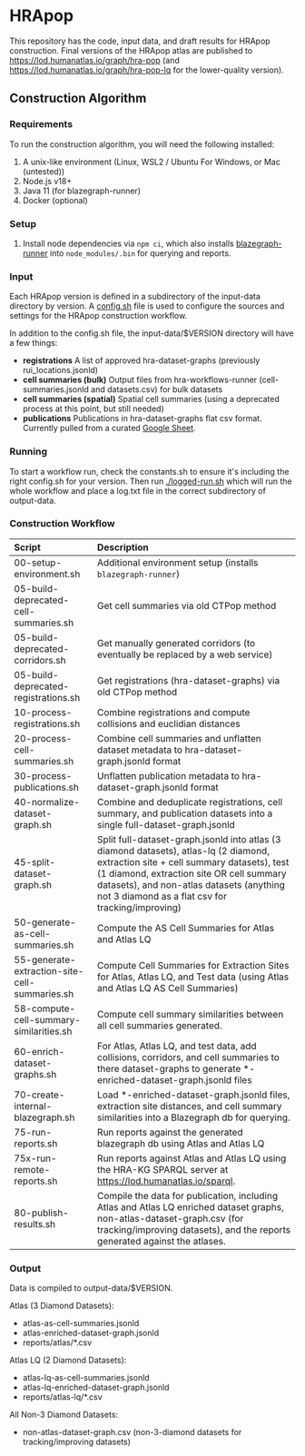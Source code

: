 # HRApop

This repository has the code, input data, and draft results for HRApop construction. Final versions of the HRApop atlas are published to <https://lod.humanatlas.io/graph/hra-pop> (and <https://lod.humanatlas.io/graph/hra-pop-lq> for the lower-quality version).

## Construction Algorithm

### Requirements

To run the construction algorithm, you will need the following installed:

1. A unix-like environment (Linux, WSL2 / Ubuntu For Windows, or Mac (untested))
2. Node.js v18+
3. Java 11 (for blazegraph-runner)
4. Docker (optional)

### Setup

1. Install node dependencies via `npm ci`, which also installs [blazegraph-runner](https://github.com/balhoff/blazegraph-runner/) into `node_modules/.bin` for querying and reports.

### Input

Each HRApop version is defined in a subdirectory of the input-data directory by version. A [config.sh](input-data/v0.3/config.sh) file is used to configure the sources and settings for the HRApop construction workflow.

In addition to the config.sh file, the input-data/$VERSION directory will have a few things:

- **registrations** A list of approved hra-dataset-graphs (previously rui_locations.jsonld)
- **cell summaries (bulk)** Output files from hra-workflows-runner (cell-summaries.jsonld and datasets.csv) for bulk datasets
- **cell summaries (spatial)** Spatial cell summaries (using a deprecated process at this point, but still needed)
- **publications** Publications in hra-dataset-graphs flat csv format. Currently pulled from a curated [Google Sheet](https://docs.google.com/spreadsheets/d/1MK9KMPAFRHN6aU_e1ghApcbABAdkLGRTiaSUkliLNnw/edit#gid=1240375199).

### Running

To start a workflow run, check the constants.sh to ensure it's including the right config.sh for your version. Then run [./logged-run.sh](./logged-run.sh) which will run the whole workflow and place a log.txt file in the correct subdirectory of output-data.

### Construction Workflow

| Script | Description |
| :-- | :-- |
| 00-setup-environment.sh | Additional environment setup (installs `blazegraph-runner`) |
| 05-build-deprecated-cell-summaries.sh | Get cell summaries via old CTPop method |
| 05-build-deprecated-corridors.sh | Get manually generated corridors (to eventually be replaced by a web service) |
| 05-build-deprecated-registrations.sh | Get registrations (hra-dataset-graphs) via old CTPop method |
| 10-process-registrations.sh | Combine registrations and compute collisions and euclidian distances |
| 20-process-cell-summaries.sh | Combine cell summaries and unflatten dataset metadata to hra-dataset-graph.jsonld format |
| 30-process-publications.sh | Unflatten publication metadata to hra-dataset-graph.jsonld format |
| 40-normalize-dataset-graph.sh | Combine and deduplicate registrations, cell summary, and publication datasets into a single full-dataset-graph.jsonld |
| 45-split-dataset-graph.sh | Split full-dataset-graph.jsonld into atlas (3 diamond datasets), atlas-lq (2 diamond, extraction site + cell summary datasets), test (1 diamond, extraction site OR cell summary datasets), and non-atlas datasets (anything not 3 diamond as a flat csv for tracking/improving) |
| 50-generate-as-cell-summaries.sh | Compute the AS Cell Summaries for Atlas and Atlas LQ |
| 55-generate-extraction-site-cell-summaries.sh | Compute Cell Summaries for Extraction Sites for Atlas, Atlas LQ, and Test data (using Atlas and Atlas LQ AS Cell Summaries) |
| 58-compute-cell-summary-similarities.sh | Compute cell summary similarities between all cell summaries generated. |
| 60-enrich-dataset-graphs.sh | For Atlas, Atlas LQ, and test data, add collisions, corridors, and cell summaries to there dataset-graphs to generate *-enriched-dataset-graph.jsonld files |
| 70-create-internal-blazegraph.sh | Load *-enriched-dataset-graph.jsonld files, extraction site distances, and cell summary similarities into a Blazegraph db for querying. |
| 75-run-reports.sh | Run reports against the generated blazegraph db using Atlas and Atlas LQ |
| 75x-run-remote-reports.sh | Run reports against Atlas and Atlas LQ using the HRA-KG SPARQL server at <https://lod.humanatlas.io/sparql>. |
| 80-publish-results.sh | Compile the data for publication, including Atlas and Atlas LQ enriched dataset graphs, non-atlas-dataset-graph.csv (for tracking/improving datasets), and the reports generated against the atlases. |

### Output

Data is compiled to output-data/$VERSION.

Atlas (3 Diamond Datasets):

- atlas-as-cell-summaries.jsonld
- atlas-enriched-dataset-graph.jsonld
- reports/atlas/*.csv

Atlas LQ (2 Diamond Datasets):

- atlas-lq-as-cell-summaries.jsonld
- atlas-lq-enriched-dataset-graph.jsonld
- reports/atlas-lq/*.csv

All Non-3 Diamond Datasets:

- non-atlas-dataset-graph.csv (non-3-diamond datasets for tracking/improving datasets)
